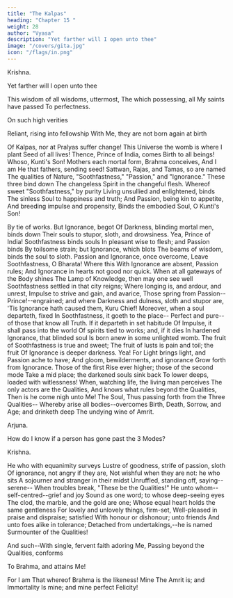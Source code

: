 ```yaml
---
title: "The Kalpas"
heading: "Chapter 15 "
weight: 28
author: "Vyasa"
description: "Yet farther will I open unto thee"
image: "/covers/gita.jpg"
icon: "/flags/in.png"
---
```




Krishna.

Yet farther will I open unto thee

This wisdom of all wisdoms, uttermost,
The which possessing, all My saints have passed
To perfectness. 

On such high verities

Reliant, rising into fellowship
With Me, they are not born again at birth

Of Kalpas, nor at Pralyas suffer change!
This Universe the womb is where I plant
Seed of all lives! Thence, Prince of India, comes
Birth to all beings! Whoso, Kunti's Son!
Mothers each mortal form, Brahma conceives,
And I am He that fathers, sending seed!
Sattwan, Rajas, and Tamas, so are named
The qualities of Nature, "Soothfastness,"
"Passion," and "Ignorance." These three bind down
The changeless Spirit in the changeful flesh.
Whereof sweet "Soothfastness," by purity
Living unsullied and enlightened, binds
The sinless Soul to happiness and truth;
And Passion, being kin to appetite,
And breeding impulse and propensity,
Binds the embodied Soul, O Kunti's Son!

By tie of works. But Ignorance, begot
Of Darkness, blinding mortal men, binds down
Their souls to stupor, sloth, and drowsiness.
Yea, Prince of India! Soothfastness binds souls
In pleasant wise to flesh; and Passion binds
By toilsome strain; but Ignorance, which blots
The beams of wisdom, binds the soul to sloth.
Passion and Ignorance, once overcome,
Leave Soothfastness, O Bharata! Where this
With Ignorance are absent, Passion rules;
And Ignorance in hearts not good nor quick.
When at all gateways of the Body shines
The Lamp of Knowledge, then may one see well
Soothfastness settled in that city reigns;
Where longing is, and ardour, and unrest,
Impulse to strive and gain, and avarice,
Those spring from Passion--Prince!--engrained; and where
Darkness and dulness, sloth and stupor are,
'Tis Ignorance hath caused them, Kuru Chief!
Moreover, when a soul departeth, fixed
In Soothfastness, it goeth to the place--
Perfect and pure--of those that know all Truth.
If it departeth in set habitude
Of Impulse, it shall pass into the world
Of spirits tied to works; and, if it dies
In hardened Ignorance, that blinded soul
Is born anew in some unlighted womb.
The fruit of Soothfastness is true and sweet;
The fruit of lusts is pain and toil; the fruit
Of Ignorance is deeper darkness. Yea!
For Light brings light, and Passion ache to have;
And gloom, bewilderments, and ignorance
Grow forth from Ignorance. Those of the first
Rise ever higher; those of the second mode
Take a mid place; the darkened souls sink back
To lower deeps, loaded with witlessness!
When, watching life, the living man perceives
The only actors are the Qualities,
And knows what rules beyond the Qualities,
Then is he come nigh unto Me!
The Soul,
Thus passing forth from the Three Qualities--
Whereby arise all bodies--overcomes
Birth, Death, Sorrow, and Age; and drinketh deep
The undying wine of Amrit.

Arjuna.

How do I know if a person has gone past the 3 Modes? 

<!-- How liveth he? What way
Leadeth him safe beyond the threefold Modes? -->

Krishna.

He who with equanimity surveys Lustre of goodness, strife of passion, sloth
Of ignorance, not angry if they are,
Not wishful when they are not: he who sits
A sojourner and stranger in their midst
Unruffled, standing off, saying--serene--
When troubles break, "These be the Qualities!"
He unto whom--self-centred--grief and joy
Sound as one word; to whose deep-seeing eyes
The clod, the marble, and the gold are one;
Whose equal heart holds the same gentleness
For lovely and unlovely things, firm-set,
Well-pleased in praise and dispraise; satisfied
With honour or dishonour; unto friends
And unto foes alike in tolerance;
Detached from undertakings,--he is named Surmounter of the Qualities!

And such--With single, fervent faith adoring Me,
Passing beyond the Qualities, conforms

To Brahma, and attains Me!

For I am That whereof Brahma is the likeness! Mine
The Amrit is; and Immortality
Is mine; and mine perfect Felicity!
